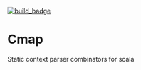 [![build_badge](https://circleci.com/gh/besuikerd/cmap.svg?&style=shield)](https://circleci.com/gh/besuikerd/cmap)

# Cmap

Static context parser combinators for scala